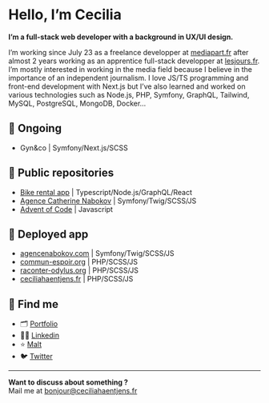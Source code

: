 # Hello, I’m Cecilia

**I’m a full-stack web developer with a background in UX/UI design.**

I’m working since July 23 as a freelance developper at [mediapart.fr](https://www.mediapart.fr/) after almost 2 years working as an apprentice full-stack developper at [lesjours.fr](https://lesjours.fr). I’m mostly interested in working in the media field because I believe in the importance of an independent journalism. I love JS/TS programming and front-end development with Next.js but I’ve also learned and worked on various technologies such as Node.js, PHP, Symfony, GraphQL, Tailwind, MySQL, PostgreSQL, MongoDB, Docker…

## 🔨 Ongoing

- Gyn&co | Symfony/Next.js/SCSS

## 🎈 Public repositories

- [Bike rental app](https://github.com/ceciliahaentjens/bike-rental) | Typescript/Node.js/GraphQL/React
- [Agence Catherine Nabokov](https://github.com/ceciliahaentjens/agence-nabokov) | Symfony/Twig/SCSS/JS
- [Advent of Code](https://github.com/ceciliahaentjens/advent-of-code) | Javascript

## 🚀 Deployed app

- [agencenabokov.com](https://agencenabokov.com/) | Symfony/Twig/SCSS/JS
- [commun-espoir.org](http://commun-espoir.org/) | PHP/SCSS/JS
- [raconter-odylus.org](https://raconter-odylus.org/) | PHP/SCSS/JS
- [ceciliahaentjens.fr](https://ceciliahaentjens.fr/) | PHP/SCSS/JS

## 💌 Find me

- 🗂 [Portfolio](https://ceciliahaentjens.fr)
- 👩‍💻 [Linkedin](https://www.linkedin.com/in/cecilia-haentjens)
- ⭐️ [Malt](https://www.malt.fr/profile/ceciliahaentjens)
- 🐦 [Twitter](https://twitter.com/ceciliahntjens)

---

**Want to discuss about something ?**<br>
Mail me at [bonjour@ceciliahaentjens.fr](mailto:bonjour@ceciliahaentjens.fr)

